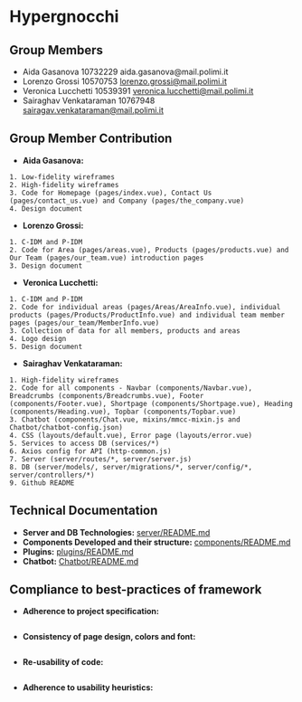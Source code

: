 # Hypergnocchi
## Group Members
- Aida Gasanova 10732229‌ aida.gasanova‌@mail.polimi.it
- Lorenzo‌ ‌Grossi‌ ‌10570753‌ lorenzo.grossi@mail.polimi.it‌
- Veronica‌ ‌Lucchetti ‌10539391‌ ‌veronica.lucchetti@mail.polimi.it
- Sairaghav‌ ‌Venkataraman‌ ‌10767948‌ sairagav.venkataraman@mail.polimi.it

## Group Member Contribution
- **Aida Gasanova:** 
```
1. Low-fidelity wireframes
2. High-fidelity wireframes
3. Code for Homepage (pages/index.vue), Contact Us (pages/contact_us.vue) and Company (pages/the_company.vue)
4. Design document
```
- **Lorenzo Grossi:**
```
1. C-IDM and P-IDM
2. Code for Area (pages/areas.vue), Products (pages/products.vue) and Our Team (pages/our_team.vue) introduction pages
3. Design document
```
- **Veronica Lucchetti:**
```
1. C-IDM and P-IDM 
2. Code for individual areas (pages/Areas/AreaInfo.vue), individual products (pages/Products/ProductInfo.vue) and individual team member pages (pages/our_team/MemberInfo.vue)
3. Collection of data for all members, products and areas
4. Logo design
5. Design document
```
- **Sairaghav Venkataraman:**
```
1. High-fidelity wireframes
2. Code for all components - Navbar (components/Navbar.vue), Breadcrumbs (components/Breadcrumbs.vue), Footer (components/Footer.vue), Shortpage (components/Shortpage.vue), Heading (components/Heading.vue), Topbar (components/Topbar.vue)
3. Chatbot (components/Chat.vue, mixins/mmcc-mixin.js and Chatbot/chatbot-config.json)
4. CSS (layouts/default.vue), Error page (layouts/error.vue)
5. Services to access DB (services/*)
6. Axios config for API (http-common.js)
7. Server (server/routes/*, server/server.js)
8. DB (server/models/, server/migrations/*, server/config/*, server/controllers/*)
9. Github README
```

## Technical Documentation
- **Server and DB Technologies:** [server/README.md](./server/README.md)
- **Components Developed and their structure:** [components/README.md](./components/README.md)
- **Plugins:** [plugins/README.md](./plugins/README.md)
- **Chatbot:** [Chatbot/README.md](./Chatbot/README.md)

## Compliance to best-practices of framework
- **Adherence to project specification:**
```
```
- **Consistency of page design, colors and font:**
```
```
- **Re-usability of code:**
```
```
- **Adherence to usability heuristics:**
```
```